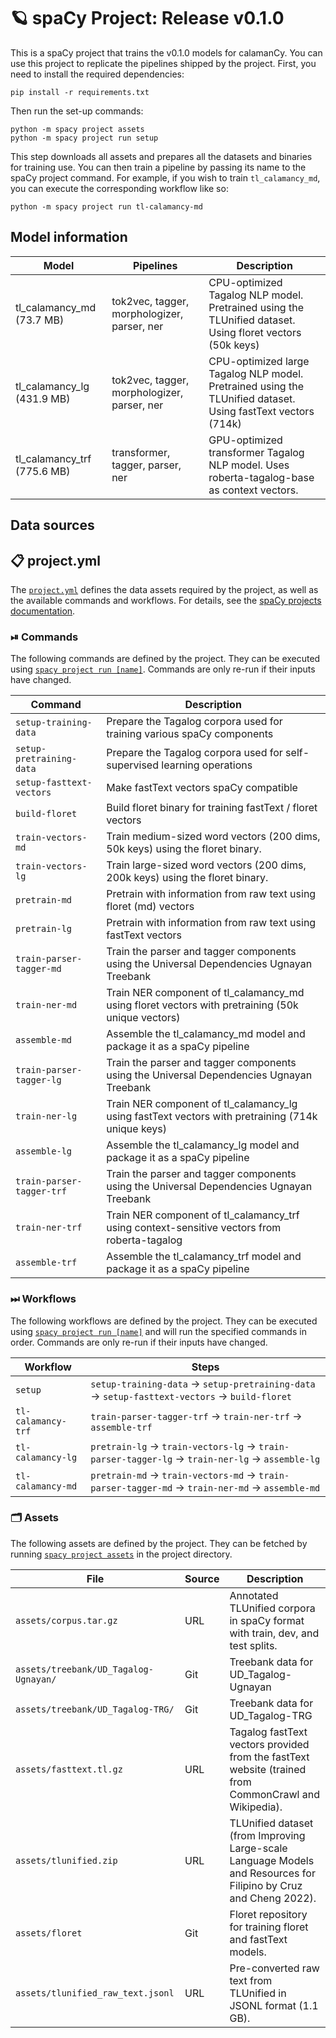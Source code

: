 <!-- SPACY PROJECT: AUTO-GENERATED DOCS START (do not remove) -->

# 🪐 spaCy Project: Release v0.1.0

This is a spaCy project that trains the v0.1.0 models for calamanCy. You can
use this project to replicate the pipelines shipped by the project. First, you
need to install the required dependencies:

```
pip install -r requirements.txt
```

Then run the set-up commands:

```
python -m spacy project assets
python -m spacy project run setup
```

This step downloads all assets and prepares all the datasets and binaries for
training use.  You can then train a pipeline by passing its name to the spaCy
project command. For example, if you wish to train `tl_calamancy_md`, you can
execute the corresponding workflow like so:

```
python -m spacy project run tl-calamancy-md 
```

## Model information

| Model                       | Pipelines                                   | Description                                                                                                  |
|-----------------------------|---------------------------------------------|--------------------------------------------------------------------------------------------------------------|
| tl_calamancy_md (73.7 MB)   | tok2vec, tagger, morphologizer, parser, ner | CPU-optimized Tagalog NLP model. Pretrained using the TLUnified dataset. Using floret vectors (50k keys)     |
| tl_calamancy_lg (431.9 MB)  | tok2vec, tagger, morphologizer, parser, ner | CPU-optimized large Tagalog NLP model. Pretrained using the TLUnified dataset. Using fastText vectors (714k) |
| tl_calamancy_trf (775.6 MB) | transformer, tagger, parser, ner            | GPU-optimized transformer Tagalog NLP model. Uses roberta-tagalog-base as context vectors.                   |

## Data sources


## 📋 project.yml

The [`project.yml`](project.yml) defines the data assets required by the
project, as well as the available commands and workflows. For details, see the
[spaCy projects documentation](https://spacy.io/usage/projects).

### ⏯ Commands

The following commands are defined by the project. They
can be executed using [`spacy project run [name]`](https://spacy.io/api/cli#project-run).
Commands are only re-run if their inputs have changed.

| Command | Description |
| --- | --- |
| `setup-training-data` | Prepare the Tagalog corpora used for training various spaCy components |
| `setup-pretraining-data` | Prepare the Tagalog corpora used for self-supervised learning operations |
| `setup-fasttext-vectors` | Make fastText vectors spaCy compatible |
| `build-floret` | Build floret binary for training fastText / floret vectors |
| `train-vectors-md` | Train medium-sized word vectors (200 dims, 50k keys) using the floret binary. |
| `train-vectors-lg` | Train large-sized word vectors (200 dims, 200k keys) using the floret binary. |
| `pretrain-md` | Pretrain with information from raw text using floret (md) vectors |
| `pretrain-lg` | Pretrain with information from raw text using fastText vectors |
| `train-parser-tagger-md` | Train the parser and tagger components using the Universal Dependencies Ugnayan Treebank |
| `train-ner-md` | Train NER component of tl_calamancy_md using floret vectors with pretraining (50k unique vectors) |
| `assemble-md` | Assemble the tl_calamancy_md model and package it as a spaCy pipeline |
| `train-parser-tagger-lg` | Train the parser and tagger components using the Universal Dependencies Ugnayan Treebank |
| `train-ner-lg` | Train NER component of tl_calamancy_lg using fastText vectors with pretraining (714k unique keys) |
| `assemble-lg` | Assemble the tl_calamancy_lg model and package it as a spaCy pipeline |
| `train-parser-tagger-trf` | Train the parser and tagger components using the Universal Dependencies Ugnayan Treebank |
| `train-ner-trf` | Train NER component of tl_calamancy_trf using context-sensitive vectors from roberta-tagalog |
| `assemble-trf` | Assemble the tl_calamancy_trf model and package it as a spaCy pipeline |

### ⏭ Workflows

The following workflows are defined by the project. They
can be executed using [`spacy project run [name]`](https://spacy.io/api/cli#project-run)
and will run the specified commands in order. Commands are only re-run if their
inputs have changed.

| Workflow | Steps |
| --- | --- |
| `setup` | `setup-training-data` &rarr; `setup-pretraining-data` &rarr; `setup-fasttext-vectors` &rarr; `build-floret` |
| `tl-calamancy-trf` | `train-parser-tagger-trf` &rarr; `train-ner-trf` &rarr; `assemble-trf` |
| `tl-calamancy-lg` | `pretrain-lg` &rarr; `train-vectors-lg` &rarr; `train-parser-tagger-lg` &rarr; `train-ner-lg` &rarr; `assemble-lg` |
| `tl-calamancy-md` | `pretrain-md` &rarr; `train-vectors-md` &rarr; `train-parser-tagger-md` &rarr; `train-ner-md` &rarr; `assemble-md` |

### 🗂 Assets

The following assets are defined by the project. They can
be fetched by running [`spacy project assets`](https://spacy.io/api/cli#project-assets)
in the project directory.

| File | Source | Description |
| --- | --- | --- |
| `assets/corpus.tar.gz` | URL | Annotated TLUnified corpora in spaCy format with train, dev, and test splits. |
| `assets/treebank/UD_Tagalog-Ugnayan/` | Git | Treebank data for UD_Tagalog-Ugnayan |
| `assets/treebank/UD_Tagalog-TRG/` | Git | Treebank data for UD_Tagalog-TRG |
| `assets/fasttext.tl.gz` | URL | Tagalog fastText vectors provided from the fastText website (trained from CommonCrawl and Wikipedia). |
| `assets/tlunified.zip` | URL | TLUnified dataset (from Improving Large-scale Language Models and Resources for Filipino by Cruz and Cheng 2022). |
| `assets/floret` | Git | Floret repository for training floret and fastText models. |
| `assets/tlunified_raw_text.jsonl` | URL | Pre-converted raw text from TLUnified in JSONL format (1.1 GB). |

<!-- SPACY PROJECT: AUTO-GENERATED DOCS END (do not remove) -->